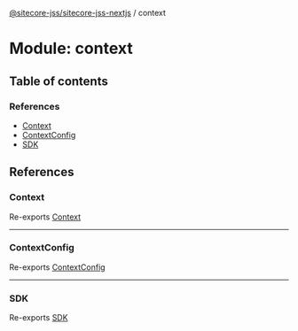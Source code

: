 [@sitecore-jss/sitecore-jss-nextjs](../README.md) / context

# Module: context

## Table of contents

### References

- [Context](context.md#context)
- [ContextConfig](context.md#contextconfig)
- [SDK](context.md#sdk)

## References

### Context

Re-exports [Context](../classes/index.Context.md)

___

### ContextConfig

Re-exports [ContextConfig](../interfaces/index.ContextConfig.md)

___

### SDK

Re-exports [SDK](index.md#sdk)

